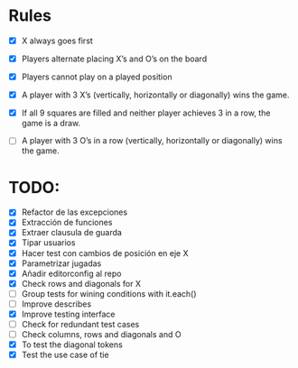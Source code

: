 # Rules

- [X] X always goes first
- [X] Players alternate placing X’s and O’s on the board
- [X] Players cannot play on a played position
- [X] A player with 3 X’s (vertically, horizontally or diagonally) wins the game.
- [X] If all 9 squares are filled and neither player achieves 3 in a row, the game is a draw.
- [ ] A player with 3 O’s in a row (vertically, horizontally or diagonally) wins the game.


# TODO:
- [X] Refactor de las excepciones
- [X] Extracción de funciones
- [X] Extraer clausula de guarda
- [X] Tipar usuarios
- [X] Hacer test con cambios de posición en eje X
- [X] Parametrizar jugadas
- [X] Añadir editorconfig al repo
- [X] Check rows and diagonals for X
- [ ] Group tests for wining conditions with it.each()
- [ ] Improve describes
- [X] Improve testing interface
- [ ] Check for redundant test cases
- [ ] Check columns, rows and diagonals and O
- [X] To test the diagonal tokens
- [X] Test the use case of tie
